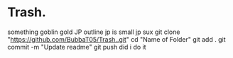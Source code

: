 # Trash.
something goblin gold JP outline
jp is small
jp sux
git clone "https://github.com/BubbaT05/Trash..git"
cd "Name of Folder"
git add .
git commit -m "Update readme"
git push
did i do it
